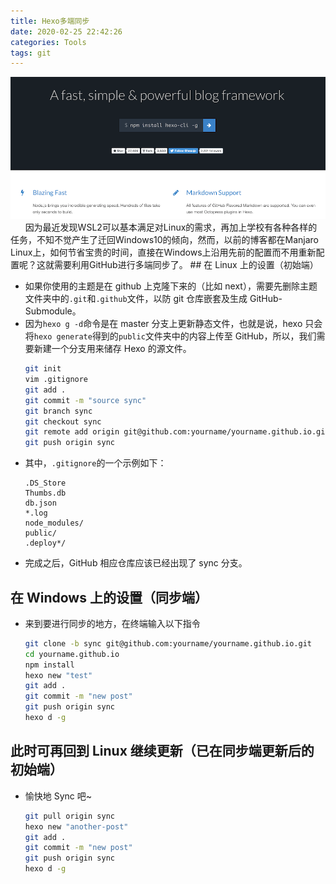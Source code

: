 ```yaml
---
title: Hexo多端同步
date: 2020-02-25 22:42:26
categories: Tools
tags: git
---
```


<img src="hexo-sync/hexo-page.png" width="900px">
&#160;&#160;&#160;&#160;&#160;&#160;因为最近发现WSL2可以基本满足对Linux的需求，再加上学校有各种各样的任务，不知不觉产生了迁回Windows10的倾向，然而，以前的博客都在Manjaro Linux上，如何节省宝贵的时间，直接在Windows上沿用先前的配置而不用重新配置呢？这就需要利用GitHub进行多端同步了。
<!--more-->
## 在 Linux 上的设置（初始端）

- 如果你使用的主题是在 github 上克隆下来的（比如 next），需要先删除主题文件夹中的`.git`和`.github`文件，以防 git 仓库嵌套及生成 GitHub-Submodule。
- 因为`hexo g -d`命令是在 master 分支上更新静态文件，也就是说，hexo 只会将`hexo generate`得到的`public`文件夹中的内容上传至 GitHub，所以，我们需要新建一个分支用来储存 Hexo 的源文件。
  ```sh
  git init
  vim .gitignore
  git add .
  git commit -m "source sync"
  git branch sync
  git checkout sync
  git remote add origin git@github.com:yourname/yourname.github.io.git
  git push origin sync
  ```
- 其中，`.gitignore`的一个示例如下：
  ```.gitignore
  .DS_Store
  Thumbs.db
  db.json
  *.log
  node_modules/
  public/
  .deploy*/
  ```
- 完成之后，GitHub 相应仓库应该已经出现了 sync 分支。

## 在 Windows 上的设置（同步端）

- 来到要进行同步的地方，在终端输入以下指令
  ```sh
  git clone -b sync git@github.com:yourname/yourname.github.io.git
  cd yourname.github.io
  npm install
  hexo new "test"
  git add .
  git commit -m "new post"
  git push origin sync
  hexo d -g
  ```

## 此时可再回到 Linux 继续更新（已在同步端更新后的初始端）

- 愉快地 Sync 吧~
  ```sh
  git pull origin sync
  hexo new "another-post"
  git add .
  git commit -m "new post"
  git push origin sync
  hexo d -g
  ```
